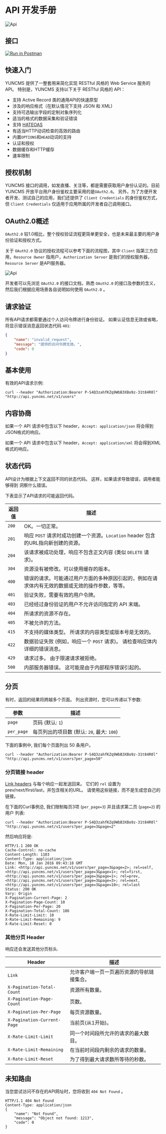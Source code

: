 # API 开发手册

![Api](https://dn-phphub.qbox.me/uploads/images/201701/19/1/rsop1NC84d.gif)

## 接口

[![Run in Postman](https://run.pstmn.io/button.svg)](https://app.getpostman.com/run-collection/35258eef15a780e63da5)


## 快速入门

YUNCMS 提供了一整套用来简化实现 RESTful 风格的 Web Service 服务的 API。 特别是，YUNCMS 支持以下关于 RESTful 风格的 API：

* 支持 Active Record 类的通用API的快速原型
* 涉及的响应格式（在默认情况下支持 JSON 和 XML)
* 支持可选输出字段的定制对象序列化
* 适当的格式的数据采集和验证错误
* 支持 [HATEOAS](http://en.wikipedia.org/wiki/HATEOAS)
* 有适当HTTP动词检查的高效的路由
* 内置`OPTIONS`和`HEAD`动词的支持
* 认证和授权
* 数据缓存和HTTP缓存
* 速率限制

## 授权机制

YUNCMS 接口的调用，如发直播、关注等，都是需要获取用户身份认证的。目前 YUNCMS 开放平台用户身份鉴权主要采用的是`OAuth2.0`。
另外，为了方便开发者开发、测试自己的应用，我们还提供了 `Client Credentials` 的身份鉴权方式，但 `Client Credentials` 仅适用于应用所属的开发者自己调用接口。

## OAuth2.0概述

`OAuth2.0` 较1.0相比，整个授权验证流程更简单更安全，也是未来最主要的用户身份验证和授权方式。

关于 `OAuth2.0` 协议的授权流程可以参考下面的流程图，其中 `Client` 指第三方应用，`Resource Owner` 指用户，`Authorization Server` 是我们的授权服务器，`Resource Server` 是API服务器。

![Api](http://www.sinaimg.cn/blog/developer/wiki/oAuth2_01.gif)

开发者可以先浏览 `OAuth2.0` 的接口文档，熟悉 `OAuth2.0` 的接口及参数的含义，然后我们根据应用场景各自说明如何使用 `OAuth2.0` 。

## 请求验证

所有API请求都需要通过个人访问令牌进行身份验证。
如果认证信息无效或省略，将显示错误消息返回状态代码 `401`:

```json
{
    "name": "invalid_request",
    "message": "提供的访问令牌无效。",
    "code": 0
}
```

## 基本使用

有效的API请求示例:

```shell
curl --header "Authorization:Bearer P-S4Q3zahfKZq9WbB3XBo9z-31t84R0l" "http://api.yuncms.net/v1/users"
```

## 内容协商

如果一个 API 请求中包含以下 header，`Accept: application/json`
将会得到JSON格式的响应。

如果一个 API 请求中包含以下 header，`Accept: application/xml`
将会得到XML格式的响应。

## 状态代码

API设计为根据上下文返回不同的状态代码。 这样，如果请求导致错误，调用者能够得到
洞察什么错误。

下表显示了API请求的可能返回代码。

| 返回值 | 描述 |
| ------------- | ----------- |
| `200` | OK。一切正常。 |
| `201` | 响应 `POST` 请求时成功创建一个资源。`Location` header 包含的URL指向新创建的资源。 |
| `204` | 该请求被成功处理，响应不包含正文内容 (类似 `DELETE` 请求)。 |
| `304` | 资源没有被修改。可以使用缓存的版本。 |
| `400` | 错误的请求。可能通过用户方面的多种原因引起的，例如在请求体内有无效的数据或无效的操作参数，等等。 |
| `401` | 验证失败，需要有效的用户令牌。 |
| `403` | 已经经过身份验证的用户不允许访问指定的 API 末端。 |
| `404` | 所请求的资源不存在。 |
| `405` | 不被允许的方法。 |
| `415` | 不支持的媒体类型。 所请求的内容类型或版本号是无效的。 |
| `422` | 数据验证失败 (例如，响应一个 `POST` 请求)。 请检查响应体内详细的错误消息。 |
| `429` | 请求过多。 由于限速请求被拒绝。 |
| `500` | 内部服务器错误。 这可能是由于内部程序错误引起的。 |

## 分页

有时，返回的结果将跨越多个页面。 列出资源时，您可以传递以下参数:

| 参数 | 描述 |
| --------- | ----------- |
| `page`    | 页码 (默认: `1`) |
| `per_page`| 每页列出的项目数 (默认: `20`, 最大: `100`) |

下面的事例中, 我们每个页面列出 50 条用户。

```shell
curl --header "Authorization:Bearer P-S4Q3zahfKZq9WbB3XBo9z-31t84R0l" "http://api.yuncms.net/v1/users?per_page=50"
```

### 分页链接 header

[Link headers](http://www.w3.org/wiki/LinkHeader) 与每个响应一起发送回来。
 它们的 `rel` 设置为 prev/next/first/last，并包含相关的URL。 
 请使用这些链接，而不是生成您自己的链接。

在下面的Curl事例总, 我们限制每页3项 (`per_page=3`) 并且请求第二页 (`page=2`) 的 用户 列表:

```shell
curl --header "Authorization:Bearer P-S4Q3zahfKZq9WbB3XBo9z-31t84R0l" "http://api.yuncms.net/v1/users?per_page=3&page=2"
```

然后响应将是:

```
HTTP/1.1 200 OK
Cache-Control: no-cache
Content-Length: 1103
Content-Type: application/json
Date: Mon, 18 Jan 2016 09:43:18 GMT
Link: <http://api.yuncms.net/v1/users?per_page=3&page=2>; rel=self, <http://api.yuncms.net/v1/users?per_page=3&page=1>; rel=first, <http://api.yuncms.net/v1/users?per_page=3&page=1>; rel=prev, <http://api.yuncms.net/v1/users?per_page=3&page=3>; rel=next, <http://api.yuncms.net/v1/users?per_page=3&page=10>; rel=last
Status: 200 OK
Vary: Origin
X-Pagination-Current-Page: 2
X-Pagination-Page-Count: 10
X-Pagination-Per-Page: 20
X-Pagination-Total-Count: 186
X-Rate-Limit-Limit: 10
X-Rate-Limit-Remaining: 9
X-Rate-Limit-Reset: 0
```

### 其他分页 Header

响应还会发送其他分页标头.

| Header | 描述 |
| ------ | ----------- |
| `Link`       | 允许客户端一页一页遍历资源的导航链接集合。 |
| `X-Pagination-Total-Count`       | 资源所有数量。 |
| `X-Pagination-Page-Count` | 页数。 |
| `X-Pagination-Per-Page`    | 每页资源数量。 |
| `X-Pagination-Current-Page`        | 当前页(从1开始)。 |
| `X-Rate-Limit-Limit`   | 同一个时间段所允许的请求的最大数目。 |
| `X-Rate-Limit-Remaining`   | 在当前时间段内剩余的请求的数量。 |
| `X-Rate-Limit-Reset`   | 为了得到最大请求数所等待的秒数。 |

## 未知路由

当您尝试访问不存在的API网址时，您将收到 `404 Not Found` 。

```
HTTP/1.1 404 Not Found
Content-Type: application/json
{
    "name": "Not Found",
    "message": "Object not found: 1213",
    "code": 0
}
```
